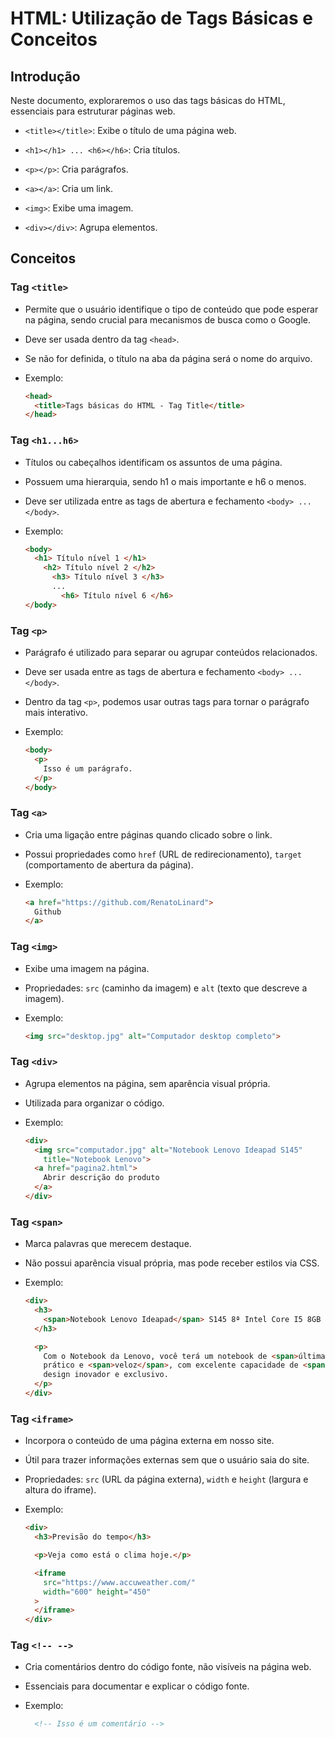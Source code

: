 # HTML: Utilização de Tags Básicas e Conceitos

## Introdução

Neste documento, exploraremos o uso das tags básicas do HTML, essenciais para estruturar páginas web.

- `<title></title>`: Exibe o título de uma página web.
    
- `<h1></h1> ... <h6></h6>`: Cria títulos.
    
- `<p></p>`: Cria parágrafos.
    
- `<a></a>`: Cria um link.
    
- `<img>`: Exibe uma imagem.
    
- `<div></div>`: Agrupa elementos.

## Conceitos

### Tag `<title>`

- Permite que o usuário identifique o tipo de conteúdo que pode esperar na página, sendo crucial para mecanismos de busca como o Google.

- Deve ser usada dentro da tag `<head>`.

- Se não for definida, o título na aba da página será o nome do arquivo.

- Exemplo:
    ```html
    <head>
      <title>Tags básicas do HTML - Tag Title</title>
    </head>
    ```

### Tag `<h1...h6>`

- Títulos ou cabeçalhos identificam os assuntos de uma página.

- Possuem uma hierarquia, sendo h1 o mais importante e h6 o menos.

- Deve ser utilizada entre as tags de abertura e fechamento `<body> ... </body>`.

- Exemplo:
    ```html
    <body>
      <h1> Título nível 1 </h1>
        <h2> Título nível 2 </h2>
          <h3> Título nível 3 </h3>
          ...
            <h6> Título nível 6 </h6>
    </body>
    ```

### Tag `<p>`

- Parágrafo é utilizado para separar ou agrupar conteúdos relacionados.

- Deve ser usada entre as tags de abertura e fechamento `<body> ... </body>`.

- Dentro da tag `<p>`, podemos usar outras tags para tornar o parágrafo mais interativo.

- Exemplo:
    ```html
    <body>
      <p>
        Isso é um parágrafo.
      </p>
    </body>
    ```

### Tag `<a>`

- Cria uma ligação entre páginas quando clicado sobre o link.

- Possui propriedades como `href` (URL de redirecionamento), `target` (comportamento de abertura da página).

- Exemplo:
    ```html
    <a href="https://github.com/RenatoLinard">
      Github
    </a>
    ```

### Tag `<img>`

- Exibe uma imagem na página.

- Propriedades: `src` (caminho da imagem) e `alt` (texto que descreve a imagem).

- Exemplo:
    ```html
    <img src="desktop.jpg" alt="Computador desktop completo">
    ```

### Tag `<div>`

- Agrupa elementos na página, sem aparência visual própria.

- Utilizada para organizar o código.

- Exemplo:
    ```html
    <div>
      <img src="computador.jpg" alt="Notebook Lenovo Ideapad S145"
        title="Notebook Lenovo">
      <a href="pagina2.html">
        Abrir descrição do produto
      </a>
    </div>
    ```

### Tag `<span>`

- Marca palavras que merecem destaque.

- Não possui aparência visual própria, mas pode receber estilos via CSS.

- Exemplo:
    ```html
    <div>
      <h3>
        <span>Notebook Lenovo Ideapad</span> S145 8ª Intel Core I5 8GB 1TB HD 15,6" W10 Prata
      </h3>

      <p>
        Com o Notebook da Lenovo, você terá um notebook de <span>última geração</span>,
        prático e <span>veloz</span>, com excelente capacidade de <span>armazenamento</span>,
        design inovador e exclusivo.
      </p>
    </div>
    ```

### Tag `<iframe>`

- Incorpora o conteúdo de uma página externa em nosso site.

- Útil para trazer informações externas sem que o usuário saia do site.

- Propriedades: `src` (URL da página externa), `width` e `height` (largura e altura do iframe).

- Exemplo:
    ```html
    <div>
      <h3>Previsão do tempo</h3>

      <p>Veja como está o clima hoje.</p>

      <iframe
        src="https://www.accuweather.com/"
        width="600" height="450"
      >
      </iframe>
    </div>
    ```

### Tag `<!-- -->`

- Cria comentários dentro do código fonte, não visíveis na página web.

- Essenciais para documentar e explicar o código fonte.

- Exemplo:
    ```html
      <!-- Isso é um comentário -->
    ```